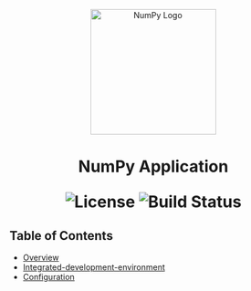 <p align="center">
  <img src="https://upload.wikimedia.org/wikipedia/commons/3/31/NumPy_logo_2020.svg" alt="NumPy Logo" width="220">
</p>

<h1 align="center"> NumPy Application  </h>

<p align="center">
  <img alt="License" src="https://img.shields.io/badge/license-MIT-blue.svg">
  <img alt="Build Status" src="https://img.shields.io/badge/build-passing-teal.svg">
</p>

## Table of Contents

- [Overview](#overview)
- [Integrated-development-environment](#integrated-development-environment)
- [Configuration](#configuration)